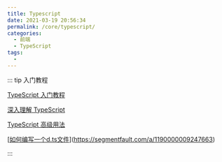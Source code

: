 ```yaml
---
title: Typescript
date: 2021-03-19 20:56:34
permalink: /core/typescript/
categories:
  - 前端
  - TypeScript
tags:
  - 
---
```


::: tip 入门教程

[TypeScript 入门教程](https://ts.xcatliu.com/)

[深入理解 TypeScript](https://jkchao.github.io/typescript-book-chinese/)

[TypeScript 高级用法](https://juejin.cn/post/6926794697553739784)

[[如何编写一个d.ts文件](https://segmentfault.com/a/1190000009247663)](https://segmentfault.com/a/1190000009247663)

:::